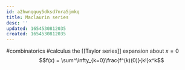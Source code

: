 ```yaml
---
id: a2hwnqguy5dksd7nra5jmkq
title: Maclaurin series
desc: ''
updated: 1654530812035
created: 1654530812035
---
```

#combinatorics #calculus
the [[Taylor series]] expansion about $x = 0$
$$f(x) = \sum^\infty_{k=0}\frac{f^(k)(0)}{k!}x^k$$
